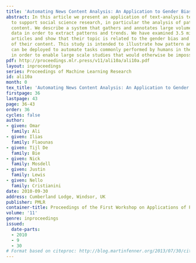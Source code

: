 ```yaml
---
title: 'Automating News Content Analysis: An Application to Gender Bias and Readability'
abstract: In this article we present an application of text-analysis technologies
  to support social science research, in particular the analysis of patterns in news
  content. We describe a system that gathers and annotates large volumes of textual
  data in order to extract patterns and trends. We have examined 3.5 million news
  articles and show that their topic is related to the gender bias and readability
  of their content. This study is intended to illustrate how pattern analysis technology
  can be deployed to automate tasks commonly performed by humans in the social sciences,
  in order to enable large scale studies that would otherwise be impossible.
pdf: http://proceedings.mlr.press/v11/ali10a/ali10a.pdf
layout: inproceedings
series: Proceedings of Machine Learning Research
id: ali10a
month: 0
tex_title: 'Automating News Content Analysis: An Application to Gender Bias and Readability'
firstpage: 36
lastpage: 43
page: 36-43
order: 36
cycles: false
author:
- given: Omar
  family: Ali
- given: Ilias
  family: Flaounas
- given: Tijl De
  family: Bie
- given: Nick
  family: Mosdell
- given: Justin
  family: Lewis
- given: Nello
  family: Cristianini
date: 2010-09-30
address: Cumberland Lodge, Windsor, UK
publisher: PMLR
container-title: Proceedings of the First Workshop on Applications of Pattern Analysis
volume: '11'
genre: inproceedings
issued:
  date-parts:
  - 2010
  - 9
  - 30
# Format based on citeproc: http://blog.martinfenner.org/2013/07/30/citeproc-yaml-for-bibliographies/
---
```

